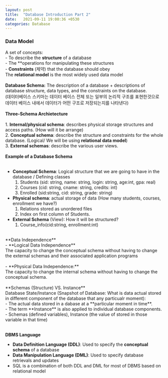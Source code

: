 ```yaml
---
layout: post
title:  "Database Introduction Part 2"
date:   2021-09-11 19:00:36 +0530
categories: Database
---
```


### **Data Model** <br/>


A set of concepts:<br/>
	- To describe the **structure** of a database<br/>
	- The **operations for manipulating these structures<br/>
	- **Constraints** (제약) that the database should obey<br/>
The **relational model** is the most widely used data model<br/>
<br/>
**Database Schema:** The description of a database + descriptions of database structure, data types, and the constraints on the database. <br/>
(데이터베이스 스키마는 데이터 베이스 전체 또는 일부의 논리적 구조를 표현한것으로 데이터 베이스 내에서 데이터가 어떤 구조로 저장되는지를 나타낸다) <br/>
<br/>
**Three-Schema Archietecture** <br/>
<br/>
	1. **Internal/physical schema**: describes physical storage structures and access paths. (How will it be arrange)<br/>
	2. **Conceptual schema**: describe the structure and constraints for the whole database. (Logical/ We will be using **relational data model**) <br/>
	3. **External schemas**: describe the various user views. <br/>
<br/>
**Example of a Database Schema**<br/>
<br/>
- **Conceptual Schema**: Logical structure that we are going to have in the database / Defining classes<br/>
	1. Students (sid: string, name: string, login: string, age:int, gpa: real) <br/>
	2. Courses (cid: string, cname: string, credits: int) <br/>
	3. Enrolled (sid:string, cid: string, grade: string) <br/>
- **Physical schema**: actual storage of data (How many students, courses, enrollment we have?) <br/>
	1. Relations stored as unordered files <br/>
	2. Index on first column of Students. <br/>
- **External Schema** (View): How it will be structured?<br/>
	1. Course_info(cid:string, enrollment:int) <br/>

<br/>
**Data Independence**<br/>
- **Logical Data Independence**<br/>
The capacity to change the conceptual schema without having to change the external schemas and their associated application programs <br/>
<br/>
- **Physical Data Independence:** <br/>
The capacity to change the internal schema without having to change the conceptual schema. <br/>
<br/>
**Schemas (Structure) VS. Instance**<br/>
Database State/Instance (Snapshot of Database: What is data actual stored in different component of the database that any particualr moment): <br/>
	- The actual data stored in a dabase at a **particular moment in time**. <br/>
	- The term **Instance** is also applied to individual database components. <br/>
	- Schemas (defined variables), Instance (the value of stored in those variable in that time) <br/>
<br/>

**DBMS Language**
- **Data Definition Language (DDL)**: Used to specify the **conceptual schema** of a database <br/>
- **Data Manipulation Language (DML)**: Used to specify database retrievals and updates <br/>
- SQL is a combination of both DDL and DML for most of DBMS based on relational model <br/>